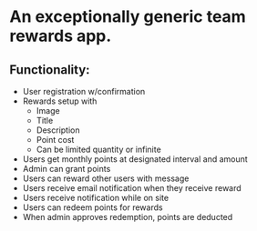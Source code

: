 # An exceptionally generic team rewards app.

## Functionality:
- User registration w/confirmation
- Rewards setup with
  - Image
  - Title
  - Description
  - Point cost
  - Can be limited quantity or infinite
- Users get monthly points at designated interval and amount
- Admin can grant points
- Users can reward other users with message
- Users receive email notification when they receive reward
- Users receive notification while on site
- Users can redeem points for rewards
- When admin approves redemption, points are deducted
